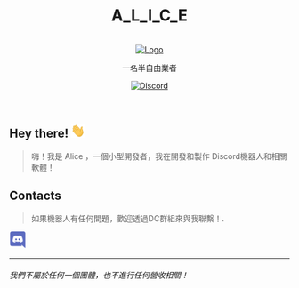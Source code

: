 
<h1 align="center">A_L_I_C_E</h1>

<p align="center">
  <br>
    <a href="https://github.com/YashajinAlice">
        <img src="https://avatars.githubusercontent.com/u/138005616?s=400&u=3c7add3268682cde29cb342957ab8ef8ebd86b84&v=4" alt="Logo" width=250px>
    </a>
  <br>
</p>

<p align="center">一名半自由業者</p>

<p align="center">
  <a href="https://discord.gg/Vww8pjQhZD">
    <img src="https://discord.gg/Vww8pjQhZD" alt="Discord">
  </a>
</p>
<br>

## Hey there! <img alt="hand_wave" src="https://raw.githubusercontent.com/DxsSucuk/DxsSucuk/main/assets/wave.gif" height="25px" width="25px" />
> 嗨！我是 Alice ，一個小型開發者，我在開發和製作 Discord機器人和相關軟體！

## Contacts
> 如果機器人有任何問題，歡迎透過DC群組來與我聯繫！.

<p>
  <a href="https://discord.gg/Vww8pjQhZD">
    <img align="left" alt="Discord" width="30px" src="https://raw.githubusercontent.com/DxsSucuk/DxsSucuk/main/assets/discord.png">
  </a>
</p>
<br>
<br>

----

###### 我們不屬於任何一個團體，也不進行任何營收相關！
<!-- Heavily inspired by https://github.com/crunchy-lab !-->
